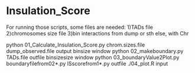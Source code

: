 # Insulation_Score
For running those scripts, some files are needed:
1)TADs file
2)chromosomes size file
3)bin interactions from dump or sth else, with Chr

python 01_Calculate_Insulation_Score.py chrom.sizes.file  dump_observed.file output binsize window
python 02_makeboundary.py TADs.file outfile binsizesize window
python 03_boundaryValue2Plot.py boundaryfilefrom02*.py ISscorefrom1*.py outfile
./04_plot.R input
